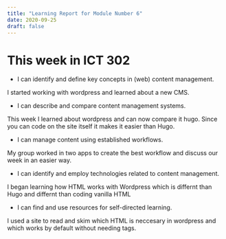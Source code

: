 ```yaml
---
title: "Learning Report for Module Number 6"
date: 2020-09-25
draft: false
---
```


# This week in ICT 302

- I can identify and define key concepts in (web) content management.

I started working with wordpress and learned about a new CMS.
 - I can describe and compare content management systems.

This week I learned about wordpress and can now compare it hugo. Since you can code on the site itself it makes it easier than Hugo.
- I can manage content using established workflows.

My group worked in two apps to create the best workflow and discuss our week in an easier way.
 - I can identify and employ technologies related to content management.
 
 I began learning how HTML works with Wordpress which is differnt than Hugo and differnt than coding vanilla HTML
 - I can find and use resources for self-directed learning.

I used a site to read and skim which HTML is neccesary in wordpress and which works by default without needing tags.
